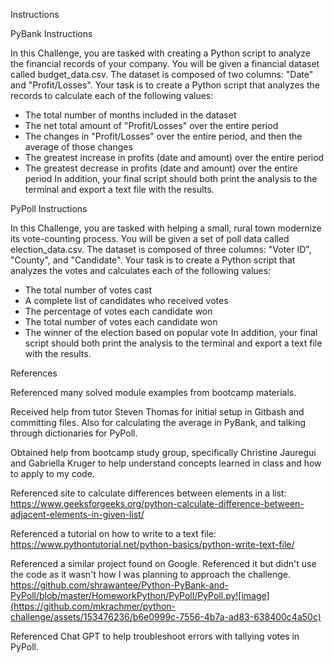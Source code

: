 Instructions

PyBank Instructions

In this Challenge, you are tasked with creating a Python script to analyze the financial records of your company. 
You will be given a financial dataset called budget_data.csv. The dataset is composed of two columns: "Date" and "Profit/Losses".
Your task is to create a Python script that analyzes the records to calculate each of the following values:
- The total number of months included in the dataset
- The net total amount of "Profit/Losses" over the entire period
- The changes in "Profit/Losses" over the entire period, and then the average of those changes
- The greatest increase in profits (date and amount) over the entire period
- The greatest decrease in profits (date and amount) over the entire period
In addition, your final script should both print the analysis to the terminal and export a text file with the results.

PyPoll Instructions

In this Challenge, you are tasked with helping a small, rural town modernize its vote-counting process.
You will be given a set of poll data called election_data.csv. 
The dataset is composed of three columns: "Voter ID", "County", and "Candidate". Your task is to create a Python script that analyzes the votes and calculates each of the following values:
- The total number of votes cast
- A complete list of candidates who received votes
- The percentage of votes each candidate won
- The total number of votes each candidate won
- The winner of the election based on popular vote
In addition, your final script should both print the analysis to the terminal and export a text file with the results.

References

Referenced many solved module examples from bootcamp materials.

Received help from tutor Steven Thomas for initial setup in Gitbash and committing files. Also for calculating the average in PyBank, and talking through dictionaries for PyPoll.

Obtained help from bootcamp study group, specifically Christine Jauregui and Gabriella Kruger to help understand concepts learned in class and how to apply to my code.

Referenced site to calculate differences between elements in a list: https://www.geeksforgeeks.org/python-calculate-difference-between-adjacent-elements-in-given-list/

Referenced a tutorial on how to write to a text file: https://www.pythontutorial.net/python-basics/python-write-text-file/

Referenced a similar project found on Google. Referenced it but didn't use the code as it wasn't how I was planning to approach the challenge. https://github.com/shrawantee/Python-PyBank-and-PyPoll/blob/master/HomeworkPython/PyPoll/PyPoll.py![image](https://github.com/mkrachmer/python-challenge/assets/153476236/b6e0999c-7556-4b7a-ad83-638400c4a50c)

Referenced Chat GPT to help troubleshoot errors with tallying votes in PyPoll.
